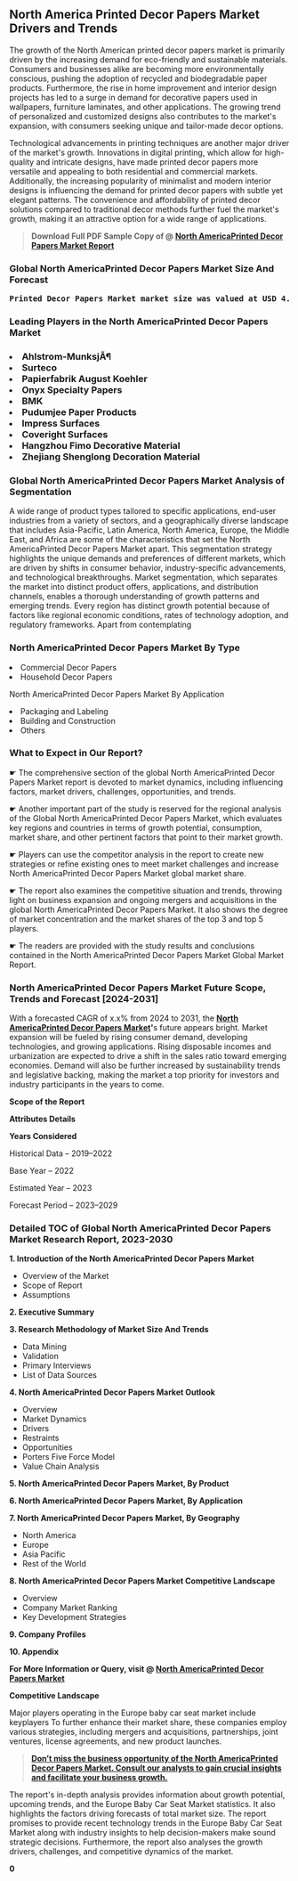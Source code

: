 <p><h2>North America Printed Decor Papers Market Drivers and Trends</h2><p>The growth of the North American printed decor papers market is primarily driven by the increasing demand for eco-friendly and sustainable materials. Consumers and businesses alike are becoming more environmentally conscious, pushing the adoption of recycled and biodegradable paper products. Furthermore, the rise in home improvement and interior design projects has led to a surge in demand for decorative papers used in wallpapers, furniture laminates, and other applications. The growing trend of personalized and customized designs also contributes to the market's expansion, with consumers seeking unique and tailor-made decor options.</p><p>Technological advancements in printing techniques are another major driver of the market's growth. Innovations in digital printing, which allow for high-quality and intricate designs, have made printed decor papers more versatile and appealing to both residential and commercial markets. Additionally, the increasing popularity of minimalist and modern interior designs is influencing the demand for printed decor papers with subtle yet elegant patterns. The convenience and affordability of printed decor solutions compared to traditional decor methods further fuel the market's growth, making it an attractive option for a wide range of applications.</p></p><blockquote id="" class=""><strong>Download Full PDF Sample Copy of @&nbsp;<a href="https://www.verifiedmarketreports.com/download-sample/?rid=621680&utm_source=GitHub-Jan&utm_medium=260" target="_blank">North AmericaPrinted Decor Papers Market Report</a>&nbsp;&nbsp;</strong></blockquote><h3 id="" class=""><strong>Global&nbsp;North AmericaPrinted Decor Papers Market Size And Forecast</strong></h3><pre class="reader-text-block__code-block"><strong>Printed Decor Papers Market market size was valued at USD 4.15 Billion in 2022 and is projected to reach USD 6.82 Billion by 2030, growing at a CAGR of 6.54% from 2024 to 2030.</strong></pre><h3 id="" class="">Leading Players in the&nbsp;North AmericaPrinted Decor Papers Market</h3><h3 class=""></Li><Li>Ahlstrom-MunksjÃ¶</Li><Li> Surteco</Li><Li> Papierfabrik August Koehler</Li><Li> Onyx Specialty Papers</Li><Li> BMK</Li><Li> Pudumjee Paper Products</Li><Li> Impress Surfaces</Li><Li> Coveright Surfaces</Li><Li> Hangzhou Fimo Decorative Material</Li><Li> Zhejiang Shenglong Decoration Material</h3><h3 id="" class="">Global&nbsp;North AmericaPrinted Decor Papers Market Analysis of Segmentation</h3><p id="" class="">A wide range of product types tailored to specific applications, end-user industries from a variety of sectors, and a geographically diverse landscape that includes Asia-Pacific, Latin America, North America, Europe, the Middle East, and Africa are some of the characteristics that set the North AmericaPrinted Decor Papers Market apart. This segmentation strategy highlights the unique demands and preferences of different markets, which are driven by shifts in consumer behavior, industry-specific advancements, and technological breakthroughs. Market segmentation, which separates the market into distinct product offers, applications, and distribution channels, enables a thorough understanding of growth patterns and emerging trends. Every region has distinct growth potential because of factors like regional economic conditions, rates of technology adoption, and regulatory frameworks. Apart from contemplating</p><h3 id="" class="">North AmericaPrinted Decor Papers Market&nbsp;By Type</h3><p></Li><Li>Commercial Decor Papers</Li><Li> Household Decor Papers</p><div class="" data-test-id=""><p>North AmericaPrinted Decor Papers Market&nbsp;By Application</p></div><p class=""></Li><Li>Packaging and Labeling</Li><Li> Building and Construction</Li><Li> Others</p><div class="" data-test-id=""><h3><span class="">What to Expect in Our Report?</span></h3></div><div class="" data-test-id=""><p><span class="">☛ The comprehensive section of the global North AmericaPrinted Decor Papers Market report is devoted to market dynamics, including influencing factors, market drivers, challenges, opportunities, and trends.</span></p></div><div class="" data-test-id=""><p><span class="">☛ Another important part of the study is reserved for the regional analysis of the Global North AmericaPrinted Decor Papers Market, which evaluates key regions and countries in terms of growth potential, consumption, market share, and other pertinent factors that point to their market growth.</span></p></div><div class="" data-test-id=""><p><span class="">☛ Players can use the competitor analysis in the report to create new strategies or refine existing ones to meet market challenges and increase North AmericaPrinted Decor Papers Market global market share.</span></p></div><div class="" data-test-id=""><p><span class="">☛ The report also examines the competitive situation and trends, throwing light on business expansion and ongoing mergers and acquisitions in the global North AmericaPrinted Decor Papers Market. It also shows the degree of market concentration and the market shares of the top 3 and top 5 players.</span></p></div><div class="" data-test-id=""><p><span class="">☛ The readers are provided with the study results and conclusions contained in the North AmericaPrinted Decor Papers Market Global Market Report.</span></p></div><div class="" data-test-id=""><h3><span class="">North AmericaPrinted Decor Papers Market Future Scope, Trends and Forecast [2024-2031]</span></h3></div><div class="" data-test-id=""><p><span class="">With a forecasted CAGR of x.x% from 2024 to 2031, the <strong><a href="https://www.verifiedmarketreports.com/download-sample/?rid=621680&utm_source=GitHub-Jan&utm_medium=260" target="_blank">North AmericaPrinted Decor Papers Market</a>'</strong>s future appears bright. Market expansion will be fueled by rising consumer demand, developing technologies, and growing applications. Rising disposable incomes and urbanization are expected to drive a shift in the sales ratio toward emerging economies. Demand will also be further increased by sustainability trends and legislative backing, making the market a top priority for investors and industry participants in the years to come.</span></p><p id="ember66" class="ember-view reader-text-block__paragraph"><strong>Scope of the Report</strong></p><p id="ember67" class="ember-view reader-text-block__paragraph"><strong>Attributes Details</strong></p><p id="ember68" class="ember-view reader-text-block__paragraph"><strong>Years Considered</strong></p><p id="ember69" class="ember-view reader-text-block__paragraph">Historical Data &ndash; 2019&ndash;2022</p><p id="ember70" class="ember-view reader-text-block__paragraph">Base Year &ndash; 2022</p><p id="ember71" class="ember-view reader-text-block__paragraph">Estimated Year &ndash; 2023</p><p id="ember72" class="ember-view reader-text-block__paragraph">Forecast Period &ndash; 2023&ndash;2029</p></div><h3 id="" class="">Detailed TOC of Global North AmericaPrinted Decor Papers Market Research Report, 2023-2030</h3><p id="" class=""><strong>1. Introduction of the North AmericaPrinted Decor Papers Market</strong></p><ul><li>Overview of the Market</li><li>Scope of Report</li><li>Assumptions</li></ul><p id="" class=""><strong>2. Executive Summary</strong></p><p id="" class=""><strong>3. Research Methodology of Market Size And Trends</strong></p><ul><li>Data Mining</li><li>Validation</li><li>Primary Interviews</li><li>List of Data Sources</li></ul><p id="" class=""><strong>4. North AmericaPrinted Decor Papers Market Outlook</strong></p><ul><li>Overview</li><li>Market Dynamics</li><li>Drivers</li><li>Restraints</li><li>Opportunities</li><li>Porters Five Force Model</li><li>Value Chain Analysis</li></ul><p id="" class=""><strong>5. North AmericaPrinted Decor Papers Market, By Product</strong></p><p id="" class=""><strong>6. North AmericaPrinted Decor Papers Market, By Application</strong></p><p id="" class=""><strong>7. North AmericaPrinted Decor Papers Market, By Geography</strong></p><ul><li>North America</li><li>Europe</li><li>Asia Pacific</li><li>Rest of the World</li></ul><p id="" class=""><strong>8. North AmericaPrinted Decor Papers Market Competitive Landscape</strong></p><ul><li>Overview</li><li>Company Market Ranking</li><li>Key Development Strategies</li></ul><p id="" class=""><strong>9. Company Profiles</strong></p><p id="" class=""><strong>10. Appendix</strong></p><p><strong>For More Information or Query, visit&nbsp;@ <a href="https://www.verifiedmarketreports.com/product/printed-decor-papers-market/" target="_blank">North AmericaPrinted Decor Papers Market</a></strong></p><p id="ember61" class="ember-view reader-text-block__paragraph"><strong>Competitive Landscape</strong></p><p id="ember62" class="ember-view reader-text-block__paragraph">Major players operating in the Europe baby car seat market include keyplayers To further enhance their market share, these companies employ various strategies, including mergers and acquisitions, partnerships, joint ventures, license agreements, and new product launches.</p><blockquote id="ember63" class="ember-view reader-text-block__blockquote"><strong><a href="https://www.verifiedmarketreports.com/download-sample/?rid=621680&utm_source=GitHub-Jan&utm_medium=260" target="_blank">Don&rsquo;t miss the business opportunity of the North AmericaPrinted Decor Papers Market. Consult our analysts to gain crucial insights and facilitate your business growth.</a></strong></blockquote><p id="ember64" class="ember-view reader-text-block__paragraph">The report's in-depth analysis provides information about growth potential, upcoming trends, and the Europe Baby Car Seat Market statistics. It also highlights the factors driving forecasts of total market size. The report promises to provide recent technology trends in the Europe Baby Car Seat Market along with industry insights to help decision-makers make sound strategic decisions. Furthermore, the report also analyses the growth drivers, challenges, and competitive dynamics of the market.</p><p class="ember-view reader-text-block__paragraph"><strong>0</strong></p>
